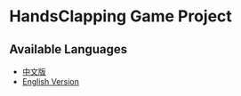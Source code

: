 # HandsClapping Game Project

## Available Languages

- [中文版](/assets/README_zh.md)
- [English Version](/assets/README_en.md)
